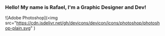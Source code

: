 ### Hello! My name is Rafael, I'm a Graphic Designer and Dev!
![Adobe Photoshop](<img src="https://cdn.jsdelivr.net/gh/devicons/devicon/icons/photoshop/photoshop-plain.svg" )
